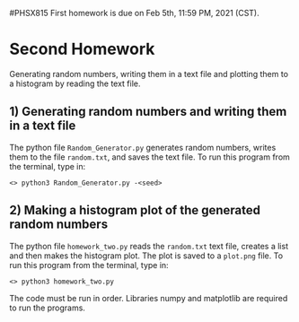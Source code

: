 #PHSX815
First homework is due on Feb 5th, 11:59 PM, 2021 (CST).

# Second Homework
Generating random numbers, writing them in a text file and plotting them to a histogram by reading the text file.

## 1) Generating random numbers and writing them in a text file
The python file `Random_Generator.py` generates random numbers, writes them to the file `random.txt`, and saves the text file.
To run this program from the terminal, type in:

	<> python3 Random_Generator.py -<seed>

## 2) Making a histogram plot of the generated random numbers
The python file `homework_two.py` reads the `random.txt` text file, creates a list and then makes the histogram plot. The plot is saved to a `plot.png` file.
To run this program from the terminal, type in:

	<> python3 homework_two.py

The code must be run in order. Libraries numpy and matplotlib are required to run the programs.
